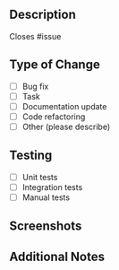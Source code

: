 ## Description
<!-- Provide a brief description of the changes -->
Closes #issue

## Type of Change
- [ ] Bug fix
- [ ] Task
- [ ] Documentation update
- [ ] Code refactoring
- [ ] Other (please describe)

## Testing
<!-- Describe the tests you ran -->
- [ ] Unit tests
- [ ] Integration tests
- [ ] Manual tests

## Screenshots
<!-- If applicable, add screenshots -->

## Additional Notes
<!-- Add any other context about the PR here -->
